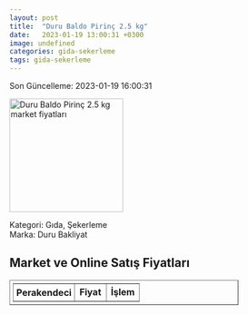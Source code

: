 ```yaml
---
layout: post
title:  "Duru Baldo Pirinç 2.5 kg"
date:   2023-01-19 13:00:31 +0300
image: undefined
categories: gida-sekerleme
tags: gida-sekerleme
---
```


Son Güncelleme: 2023-01-19 16:00:31

<img src="undefined" width="200" alt="Duru Baldo Pirinç 2.5 kg market fiyatları" />

Kategori: Gıda, Şekerleme
<br />
Marka: Duru Bakliyat

<h2>Market ve Online Satış Fiyatları</h2>

<table border="1" style="padding: 5px;width:80%;">
  <tr>
    <td style="padding: 5px;"><strong>Perakendeci</strong></td>
    <td><strong>Fiyat</strong></td>
    <td><strong>İşlem</strong></td>
  </tr>
  
</table>
